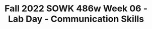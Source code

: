 ---
layout: single_embed_slide
title: "Fall 2022 SOWK 486w Week 06 - Lab Day - Communication Skills"
presentation_id: vnGLZ9
canonical_url: /presentations/vnGLZ9/
slides:
  - slide_name: ../deck-8939-large-0.jpeg
    slide_thumbnail: ../deck-8939-thumb-0.jpeg
    slide_text: >
      <p>CONVEYING EMPATHY &amp; AUTHENTICITY VERBAL FOLLOWING, EXPLORING, &amp; FOCUSING SKILLS
      COMMUNICATION SKILLS LAB DAY
      SOWK 486 Fall 2021 Jacob Campbell, LICSW Heritage University</p>
      
  - slide_name: ../deck-8939-large-1.jpeg
    slide_thumbnail: ../deck-8939-thumb-1.jpeg
    slide_text: >
      <p>AGENDA OUR TENTATIVE PL AN FOR WEEK FIVE •
      What’s you’ve learned so far
      •
      Teaching empathy to clients
      •
      Following skills
      •
      Sharing following skills
      •
      Practice with labeling empathetic levels
      •
      Practice implementing following skills
      Fall 2022 SOWK 486w
      Communication Skills
      Jacob Campbell, LICSW at Heritage University</p>
      
  - slide_name: ../deck-8939-large-2.jpeg
    slide_thumbnail: ../deck-8939-thumb-2.jpeg
    slide_text: >
      <p>􀠎
      OBSERVATION YOUR CONVERSATIONS THIS WEEK A. As you interact with others and observe others’ interactions during the week, notice how frequently infrequently people send empathic messages. Also, observe the types of messages that are sent and how these messages influence the course of conversations. B. As you interact with your spouse, parents, children, friends, and fellow students, practice listening carefully and responding with empathic messages when appropriate. Be alert to how empathic messages influence interactions and to the feeling tones that these responses create. Fall 2022 SOWK 486w
      Communication Skills
      Jacob Campbell, LICSW at Heritage University</p>
      
  - slide_name: ../deck-8939-large-3.jpeg
    slide_thumbnail: ../deck-8939-thumb-3.jpeg
    slide_text: >
      <p>WHAT WE HAVE BEEN LEARNING C HEC KING IN
      Working in Circles
      Respect the talking piece Speak from the heart Listen from the heart Trust that you know what to say Say just enough (Clifford, n.d.)
      Fall 2022 SOWK 486w
      •
      What are some things that you feel like you can take away from this class so far?
      •
      What are ways that you are implementing or incorporating things you have been learning in any of your classes into your life?
      •
      What do you need to be a better social worker as you progress through your education?
      Communication Skills
      Jacob Campbell, LICSW at Heritage University</p>
      
  - slide_name: ../deck-8939-large-4.jpeg
    slide_thumbnail: ../deck-8939-thumb-4.jpeg
    slide_text: >
      <p>TEACHING EMPATHY HOW TO SHARE WITH CLIENTS
      •
      Teach clients the paradigm for empathic responding.
      •
      Introduce clients to the list of affective words and phrases and to the Leads for Empathic Responses list.
      •
      Intervene in sessions when clients ignore or fail to validate messages.
      •
      Give positive feedback when clients listen to each other.
      Fall 2022 SOWK 486w
      Communication Skills
      Jacob Campbell, LICSW at Heritage University</p>
      
  - slide_name: ../deck-8939-large-5.jpeg
    slide_thumbnail: ../deck-8939-thumb-5.jpeg
    slide_text: >
      <p>Work in teams of three or four to design a planned intervention for teaching empathy. What population would you work with, how would you teach them empathy, what would some of the sessions look like? You will have about 15 minutes to come up with ideas, and then you will share back with the group.</p>
      
  - slide_name: ../deck-8939-large-6.jpeg
    slide_thumbnail: ../deck-8939-thumb-6.jpeg
    slide_text: >
      <p>FOLLOWING SKILLS
      FURTHERING RESPONSES REFLECTION RESPONSES CLOSED-ENDED RESPONSES OPEN-ENDED RESPONSES PROVIDING &amp; MAINTAINING FOCUS SUMMARIZING SEEKING CONCRETENESS
      Fall 2022 SOWK 486w
      Communication Skills
      (Hepworth et al. 2022)
      Jacob Campbell, LICSW at Heritage University</p>
      
  - slide_name: ../deck-8939-large-7.jpeg
    slide_thumbnail: ../deck-8939-thumb-7.jpeg
    slide_text: >
      <p>FOLLOWING SKILLS IN S E S N A ESPO R M N O I T C &amp; REFLE G O SP E N I N U ID - E N D E D VM RESP ONS M O E R S A P SEEKING R I CONCRETENESS Z IN G
      A T
      IN
      IN
      G
      FURTHERING RESPONSES
      O L C
      SE
      Fall 2022 SOWK 486w
      D
      EN
      D E D
      R
      S E
      O P
      N
      S
      S E •
      Nonverbal minimal prompts
      •
      Verbal minimal prompts
      •
      Accent responses
      Communication Skills
      (Hepworth et al. 2022)
      Jacob Campbell, LICSW at Heritage University</p>
      
  - slide_name: ../deck-8939-large-8.jpeg
    slide_thumbnail: ../deck-8939-thumb-8.jpeg
    slide_text: >
      <p>FOLLOWING SKILLS
      &amp;
      M
      A
      IN
      A T
      IN
      IN
      G
      S E S N
      O P G S E R O SP E N I N I N G ERN D D E UT H I E D R M V RESP FU O M ONS E R S A P SEEKING R I CONCRETENESS Z IN G
      REFLECTION RESPONSES
      O L C
      S
      Fall 2022 SOWK 486w
      D E
      N E -
      D E D
      R
      S E
      REFLECTION OF CONTENT
      O P
      N
      S
      S E
      emphasize the cognitive aspects of client messages, such as situations, ideas, objects, or persons
      •
      Simple reflections
      •
      Complex reflections
      •
      Reframing
      Communication Skills
      REFLECTION OF AFFECT
      In reflections of affect, social workers relate with responses that accurately capture clients’ affect and help them reflect on and sort through their feelings
      (Hepworth et al. 2022)
      Jacob Campbell, LICSW at Heritage University</p>
      
  - slide_name: ../deck-8939-large-9.jpeg
    slide_thumbnail: ../deck-8939-thumb-9.jpeg
    slide_text: >
      <p>FOLLOWING SKILLS IN S E S N A ESPO R M N O I T C S E L E F E &amp; S R N O P G S E O SP E N I N I N G R ERN D D E UT H I E D R M V RESP FU O M ONS E R S A P SEEKING R I CONCRETENESS Z IN G
      A T
      IN
      IN
      G
      CLOSED-ENDED RESPONSES
      Fall 2022 SOWK 486w
      Define a topic and restrict the client’s response to a few words or a simple yes or no answer.
      Communication Skills
      (Hepworth et al. 2022)
      Jacob Campbell, LICSW at Heritage University</p>
      
  - slide_name: ../deck-8939-large-10.jpeg
    slide_thumbnail: ../deck-8939-thumb-10.jpeg
    slide_text: >
      <p>FOLLOWING SKILLS IN S E S N A ESPO R M N O I T C S E L E F E &amp; S R N O P G S E R N S U DEI R I N G I H T R M V U F O M R A P SEEKING R I CONCRETENESS Z IN G
      A T
      IN
      IN
      G
      OPEN-ENDED RESPONSES
      O L C
      S
      Fall 2022 SOWK 486w
      D E
      N E -
      D E D
      R
      S E
      O P
      N
      S
      S E
      Invite expanded expression and leave the client free to express what seems most relevant and important.
      Communication Skills
      (Hepworth et al. 2022)
      Jacob Campbell, LICSW at Heritage University</p>
      
  - slide_name: ../deck-8939-large-11.jpeg
    slide_thumbnail: ../deck-8939-thumb-11.jpeg
    slide_text: >
      <p>FOLLOWING SKILLS S E S N O P S E R N O I T C S E L E F E S R N O P S E O SP E N I N G R UT H E- ERN D E D R M RESP U F ONS M ES A SEEKING R I CONCRETENESS Z IN G
      PROVIDING &amp; MAINTAINING FOCUS
      O L C
      S
      Fall 2022 SOWK 486w
      D E
      N E -
      D E D
      R
      S E
      O P
      N
      S
      S E</p>
      <ol>
      <li>Selecting topics for exploration 2. Exploring topics in depth 3. Managing obstacles to focusing
      Communication Skills
      (Hepworth et al. 2022)
      Jacob Campbell, LICSW at Heritage University</li>
      </ol>
      
  - slide_name: ../deck-8939-large-12.jpeg
    slide_thumbnail: ../deck-8939-thumb-12.jpeg
    slide_text: >
      <p>FOLLOWING SKILLS IN S E S N A ESPO R M N O I T C S E L E F E &amp; S R N O P G S E O SP E N I N I N G R ERN D D E UT H I E D R M V RESP FU O M ONS E R S A P RI Z IN G
      A T
      IN
      IN
      G
      SEEKING CONCRETENESS
      O L C
      S
      Fall 2022 SOWK 486w
      D E
      N E -
      D E D
      R
      S E
      O P
      N
      S
      Checking out Perceptions
      S E
      Clarifying the Meaning of Vague or Unfamiliar Terms Exploring the Basis of Conclusions Drawn by Clients Assisting Clients in Personalizing Their Statements
      Communication Skills
      (Hepworth et al. 2022)
      Jacob Campbell, LICSW at Heritage University</p>
      
  - slide_name: ../deck-8939-large-13.jpeg
    slide_thumbnail: ../deck-8939-thumb-13.jpeg
    slide_text: >
      <p>FOLLOWING SKILLS IN S E S N A ESPO R M N O I T C S E L E F E &amp; S R N O P G S E O SP E N I N I N G R ERN D D E UT H I E D R M V RESP FU O M ONS E R S A P RI Z IN G
      A T
      IN
      IN
      G
      SEEKING CONCRETENESS
      O L C
      S
      Fall 2022 SOWK 486w
      D E
      N E -
      D E D
      R
      S E
      O P
      N
      S
      Eliciting Specific Feelings
      S E
      Focusing on the Here and Now Eliciting Details Related to Clients’ Experiences Eliciting Details Related to Interactional Behavior
      Communication Skills
      (Hepworth et al. 2022)
      Jacob Campbell, LICSW at Heritage University</p>
      
  - slide_name: ../deck-8939-large-14.jpeg
    slide_thumbnail: ../deck-8939-thumb-14.jpeg
    slide_text: >
      <p>FOLLOWING SKILLS IN S E S N A ESPO R M N O I T C S E L E F E &amp; S R N O P G S E O P E NIN I N G R R E D N E D I H E T D R V RESP FU O ONS E R S P SEEKING CONCRETENESS
      A T
      IN
      IN
      G
      SUMMARIZING
      O L C
      D E S
      Fall 2022 SOWK 486w
      N E -
      D
      ED
      E R
      O P S
      N
      S E S</p>
      <ol>
      <li>Highlighting key aspects 2. Making connections 3. Reviewing major focal points 4. Recapitulating highlights and progress
      Communication Skills
      (Hepworth et al. 2022)
      Jacob Campbell, LICSW at Heritage University</li>
      </ol>
      
  - slide_name: ../deck-8939-large-15.jpeg
    slide_thumbnail: ../deck-8939-thumb-15.jpeg
    slide_text: >
      <p>FOLLOWING SKILLS
      FURTHERING RESPONSES REFLECTION RESPONSES CLOSED-ENDED RESPONSES OPEN-ENDED RESPONSES PROVIDING &amp; MAINTAINING FOCUS SUMMARIZING SEEKING CONCRETENESS
      Fall 2022 SOWK 486w
      Communication Skills
      (Hepworth et al. 2022)
      Jacob Campbell, LICSW at Heritage University</p>
      
  - slide_name: ../deck-8939-large-16.jpeg
    slide_thumbnail: ../deck-8939-thumb-16.jpeg
    slide_text: >
      <p>PRACTICE WITH EMPATHIC COMMUNICATION •
      Single woman, age 80 [to social worker concerning her request to move to an independent living complex provided for ambulatory older persons]:
      •
      Goodness, the more I think of moving, the more scared I get. I have neighbors here who look after me, and I won’t know a soul there. I’m afraid I’ll be all alone.
      Fall 2022 SOWK 486w
      Communication Skills
      Jacob Campbell, LICSW at Heritage University</p>
      
  - slide_name: ../deck-8939-large-17.jpeg
    slide_thumbnail: ../deck-8939-thumb-17.jpeg
    slide_text: >
      <p>PRACTICE WITH EMPATHIC COMMUNICATION •
      Male, age 16 [in weekly visit to social work probation officer]:
      •
      I don’t see the sense in having to come here every (expletive) week. I haven’t been in any trouble now since I went to court a month ago. You should know by now you can trust me.”
      Fall 2022 SOWK 486w
      Communication Skills
      Jacob Campbell, LICSW at Heritage University</p>
      
  - slide_name: ../deck-8939-large-18.jpeg
    slide_thumbnail: ../deck-8939-thumb-18.jpeg
    slide_text: >
      <p>FOLLOWING SKILLS •
      Reflection responses
      •
      Furthering responses
      DEBRIEF AFTER INTERVIEWER
      •
      Closed-ended responses
      •
      Open-ended responses
      •
      Seeking concreteness
      •
      Providing &amp; maintaining focus
      •
      Summarizing
      Fall 2022 SOWK 486w
      •
      How did it feel as the interviewer to use the techniques
      •
      How did it feel as the interviewee
      •
      What did the observer notice
      OBSERVER
      INTERVIEWEE
      Communication Skills
      Jacob Campbell, LICSW at Heritage University</p>
      
  - slide_name: ../deck-8939-large-19.jpeg
    slide_thumbnail: ../deck-8939-thumb-19.jpeg
    slide_text: >
      <p>FOLLOWING SKILLS
      FURTHERING RESPONSES
      TEACHING THESE SKILLS
      REFLECTION RESPONSES CLOSED-ENDED RESPONSES OPEN-ENDED RESPONSES PROVIDING &amp; MAINTAINING FOCUS SUMMARIZING SEEKING CONCRETENESS
      Fall 2022 SOWK 486w
      Communication Skills
      (Hepworth et al. 2022)
      Jacob Campbell, LICSW at Heritage University</p>
      
---